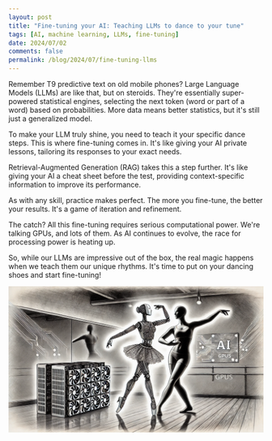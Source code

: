 ```yaml
---
layout: post
title: "Fine-tuning your AI: Teaching LLMs to dance to your tune"
tags: [AI, machine learning, LLMs, fine-tuning]
date: 2024/07/02
comments: false
permalink: /blog/2024/07/fine-tuning-llms
---
```


Remember T9 predictive text on old mobile phones? Large Language Models (LLMs) are like that, but on steroids. They're essentially super-powered statistical engines, selecting the next token (word or part of a word) based on probabilities. More data means better statistics, but it's still just a generalized model.

To make your LLM truly shine, you need to teach it your specific dance steps. This is where fine-tuning comes in. It's like giving your AI private lessons, tailoring its responses to your exact needs.

Retrieval-Augmented Generation (RAG) takes this a step further. It's like giving your AI a cheat sheet before the test, providing context-specific information to improve its performance.

As with any skill, practice makes perfect. The more you fine-tune, the better your results. It's a game of iteration and refinement.

The catch? All this fine-tuning requires serious computational power. We're talking GPUs, and lots of them. As AI continues to evolve, the race for processing power is heating up.

So, while our LLMs are impressive out of the box, the real magic happens when we teach them our unique rhythms. It's time to put on your dancing shoes and start fine-tuning!

![Fine tuning dance](/images/fine-tuning-dance.webp)
